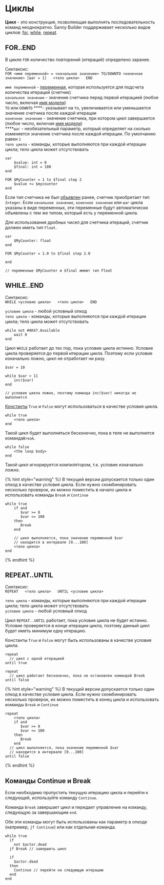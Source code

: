 # Циклы

**Цикл** - это конструкция, позволяющая выполнять последовательность команд неоднократно. Sanny Builder поддерживает несколько видов циклов: [for](loops.md#for-end), [while](loops.md#while-end), [repeat](loops.md#repeat-until).

## FOR..END

В цикле `FOR` количество повторений \(итераций\) определено заранее.

Синтаксис:  
`FOR <имя переменной> = <начальное значение> TO/DOWNTO <конечное значение> [шаг = 1]  
  <тело цикла>  
END`

`имя переменной` - [переменная](variables.md), которая используется для подсчета количества итераций \(счетчик\)  
`начальное значение` - значение счетчика перед первой итерацией \(любое число, включая [имя модели](data-types.md#imena-modelei)\)  
`TO` или `DOWNTO` ****- указывает на то, увеличивается или уменьшается значение счетчика после каждой итерации  
`конечное значение` - значение счетчика, при котором цикл завершается \(любое число, включая [имя модели](data-types.md#imena-modelei)\)  
****`шаг` - необязательный параметр, который определяет на сколько изменяется значение счетчика после каждой итерации. По умолчанию равен `1`  
`тело цикла` - команды, которые выполняются при каждой итерации цикла; тело цикла может отсутствовать

```text
var
    $value: int = 0
    $final: int = 100
end

FOR $MyCounter = 1 to $final step 2
    $value += $mycounter
end
```

Если тип счетчика не был [объявлен](variables.md#konstrukciya-var-end) ранее, счетчик приобретает тип `Integer`. Если `начальное значение`, `конечное значение` или `шаг` цикла указаны в виде переменных, эти переменные будут автоматически объявлены с тем же типом, который есть у переменной цикла.

Для использования дробных чисел для счетчика итераций, счетчик должен иметь тип `Float`.

```text
var
    $MyCounter: float
end

FOR $MyCounter = 1.0 to $final step 2.0

end

// переменные $MyCounter и $final имеют тип Float
```

## WHILE..END

Синтаксис:  
`WHILE <условие цикла>  
  <тело цикла>  
END`

`условие цикла` - любой условный опкод  
`тело цикла` - команды, которые выполняются при каждой итерации цикла; тело цикла может отсутствовать

```text
while not #AK47.Available
    wait 0
end
```

Цикл `WHILE` работает до тех пор, пока условие цикла истинно. Условие цикла проверяется до первой итерации цикла. Поэтому если условие изначально ложно, цикл не отработает ни разу.

```text
$var = 10

while $var > 11
    inc($var)
end

// условие цикла ложно, поэтому команда inc($var) никогда не выполнится
```

[Константы](constants.md) `True` и `False` могут использоваться в качестве условия цикла.

```text
while true
    <тело цикла>
end
```

Такой цикл будет выполняться бесконечно, пока в теле не выполнится команда`Break`.

```text
while false
    <the loop body>
end
```

Такой цикл игнорируется компилятором, т.к. условие изначально ложно.

{% hint style="warning" %}
В текущей версии допускается только один опкод в качестве условия цикла. Если нужно скомбинировать несколько проверок, их можно поместить в начало цикла и использовать команды `Break` и `Continue`

```text
while true
    if and
       $var >= 0
       $var <= 100
    then
       Break
    end

    // цикл выполняется, пока значение переменной $var 
    // находится в интервале [0...100]    
    <тело цикла>
end
```
{% endhint %}

## REPEAT..UNTIL

Синтаксис:  
`REPEAT  
  <тело цикла>  
UNTIL <условие цикла>`

`тело цикла` - команды, которые выполняются при каждой итерации цикла; тело цикла может отсутствовать  
`условие цикла` - любой условный опкод

Цикл `REPEAT..UNTIL` работает, пока условие цикла не будет истинно. Условие проверяется в конце итерации цикла, поэтому данный цикл будет иметь минимум одну итерацию.

Константы `True` и `False` могут быть использованы в качестве условия цикла.

```text
repeat
  // цикл с одной итерацией
until true 
```

```text
repeat
  // цикл работает бесконечно, пока не остановлен командой Break
until false
```

{% hint style="warning" %}
В текущей версии допускается только один опкод в качестве условия цикла. Если нужно скомбинировать несколько проверок, их можно поместить в конец цикла и использовать команды `Break` и `Continue`

```text
repeat  
    <тело цикла>
    if and
       $var >= 0
       $var <= 100
    then
       Break
    end
  // цикл выполняется, пока значение переменной $var 
  // находится в интервале [0...100]  
until false
```
{% endhint %}

## Команды Continue и Break

Если необходимо пропустить текущую итерацию цикла и перейти к следующей, используйте команду `Continue`. 

Команда `Break` завершает цикл и передает управление на команду, следующую за  завершающим `end`.

Обе эти команды могут быть использованы как параметр в опкоде \(например, `jf Continue`\) или как отдельная команда.

```text
while true
  if
    not $actor.dead
  jf Break // завершить цикл

  if
    $actor.dead
  then
    Continue // перейти на следующую итерацию
  end
end
```

